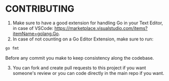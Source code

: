 # CONTRIBUTING

1. Make sure to have a good extension for handling Go in your Text Editor, in case of VSCode: https://marketplace.visualstudio.com/items?itemName=golang.Go.
2. In case of not counting on a Go Editor Extension, make sure to run:

```bash
go fmt
```

Before any commit you make to keep consistency along the codebase.

3. You can fork and create pull requests to this project if you want someone's review or you can code directly in the main repo if you want.